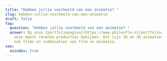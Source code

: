```yaml
---
title: "Hebben jullie voorbeeld van een animatie? "
slug: hebben-jullie-voorbeeld-van-een-animatie
draft: false
faq:
  question: "Hebben jullie voorbeeld van een animatie? "
  answer: Op onze [portfoliopagina](https://www.philenflo.nl/portfolio/) kan je
    onze meest recente producties bekijken. Dit zijn 2D en 3D animaties, maar
    ook films en combinaties van film en animatie.
seo:
  noindex: true
---
```

